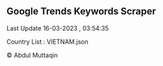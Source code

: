 

## Google Trends Keywords Scraper 
 
Last Update 16-03-2023 , 03:54:35

Country List :
VIETNAM.json



© Abdul Muttaqin 
